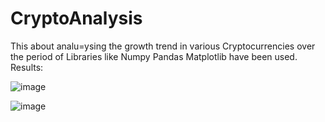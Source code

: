 # CryptoAnalysis

This about analu=ysing the growth trend in various Cryptocurrencies over the  period of 
Libraries like 
Numpy
Pandas
Matplotlib have been used. <br>
Results:

![image](https://github.com/Anand152002/CryptoAnalysis/assets/84716645/54bf4797-34f2-42fa-b797-bbb9452b66fd)


![image](https://github.com/Anand152002/CryptoAnalysis/assets/84716645/9fcf97d0-0ea9-41a9-a1b7-37f23e56b760)
